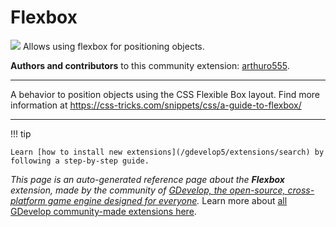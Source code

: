 # Flexbox

<img src="https://resources.gdevelop-app.com/assets/Icons/page-layout-body.svg" class="extension-icon"></img>
Allows using flexbox for positioning objects.

**Authors and contributors** to this community extension: [arthuro555](https://gd.games/arthuro555).

---

A behavior to position objects using the CSS Flexible Box layout. Find more information at https://css-tricks.com/snippets/css/a-guide-to-flexbox/

---

!!! tip

    Learn [how to install new extensions](/gdevelop5/extensions/search) by following a step-by-step guide.

*This page is an auto-generated reference page about the **Flexbox** extension, made by the community of [GDevelop, the open-source, cross-platform game engine designed for everyone](https://gdevelop.io/).* Learn more about [all GDevelop community-made extensions here](/gdevelop5/extensions).